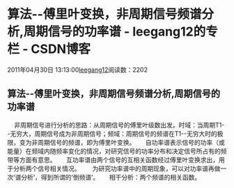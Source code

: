 # 算法--傅里叶变换，非周期信号频谱分析,周期信号的功率谱 - leegang12的专栏 - CSDN博客
2011年04月30日 13:13:00[leegang12](https://me.csdn.net/leegang12)阅读数：2202
## 算法--傅里叶变换，非周期信号频谱分析,周期信号的功率谱
    非周期信号进行分析的思路：从周期信号的傅里叶级数出发。时域：当周期T1--无穷大，周期信号成为非周期信号；频域：周期信号的频谱在T1--无穷大时的极限，变为非周期信号的频谱，即为傅里叶变换。
     自功率谱表示信号的功率（或能量）在频域内随频率变化的情况，对研究信号的功率分布和决定信号所占有的频带等方面有意思。
     互功率谱由两个信号的互相关函数经过傅里叶变换求出，用于分析两个信号相关情况。
      为研究功率谱中的周期现象，可以对功率谱再做一次‘谱分析’，得到所谓的‘倒频谱’。
     相干分析：两个频谱的相关函数。

